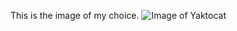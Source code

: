 This is the image of my choice.
![Image of Yaktocat](https://octodex.github.com/images/yaktocat.png)

